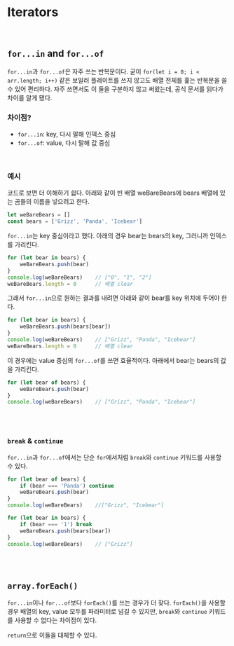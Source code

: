 # Iterators
<br/>

## `for...in` and `for...of`
`for...in`과 `for...of`은 자주 쓰는 반복문이다. 굳이 `for(let i = 0; i < arr.length; i++)` 같은 보일러 플레이트를 쓰지 않고도 배열 전체를 훑는 반복문을 쓸 수 있어 편리하다. 자주 쓰면서도 이 둘을 구분하지 않고 써왔는데, 공식 문서를 읽다가 차이를 알게 됐다.

### 차이점?
- `for...in`: key, 다시 말해 인덱스 중심
- `for...of`: value, 다시 말해 값 중심
<br/>

### 예시
코드로 보면 더 이해하기 쉽다. 아래와 같이 빈 배열 weBareBears에 bears 배열에 있는 곰들의 이름을 넣으려고 한다.
```typescript
let weBareBears = []
const bears = ['Grizz', 'Panda', 'Icebear']
```

`for...in`는 key 중심이라고 했다. 아래의 경우 bear는 bears의 key, 그러니까 인덱스를 가리킨다. 
```typescript
for (let bear in bears) {
    weBareBears.push(bear)  
}
console.log(weBareBears)    // ["0", "1", "2"]
weBareBears.length = 0      // 배열 clear
```

그래서 `for...in`으로 원하는 결과를 내려면 아래와 같이 bear를 key 위치에 두어야 한다.
```typescript
for (let bear in bears) {
    weBareBears.push(bears[bear])
}
console.log(weBareBears)    // ["Grizz", "Panda", "Icebear"] 
weBareBears.length = 0      // 배열 clear
```

이 경우에는 value 중심의 `for...of`를 쓰면 효율적이다. 아래에서 bear는 bears의 값을 가리킨다.
```typescript
for (let bear of bears) {
    weBareBears.push(bear)
}
console.log(weBareBears)    // ["Grizz", "Panda", "Icebear"]
```
<br/><br/>

### `break` & `continue`
`for...in`과 `for...of`에서는 단순 `for`에서처럼 `break`와 `continue` 키워드를 사용할 수 있다.
```typescript
for (let bear of bears) {
    if (bear === 'Panda') continue
    weBareBears.push(bear)
}
console.log(weBareBears)    //["Grizz", "Icebear"] 

for (let bear in bears) {
    if (bear === '1') break
    weBareBears.push(bears[bear])
}
console.log(weBareBears)    // ["Grizz"] 
```
<Br/><br/>

## `array.forEach()`
`for...in`이나 `for...of`보다 `forEach()`를 쓰는 경우가 더 잦다. `forEach()`을 사용할 경우 배열의 key, value 모두를 파라미터로 넘길 수 있지만, `break`와 `continue` 키워드를 사용할 수 없다는 차이점이 있다. 

`return`으로 이들을 대체할 수 있다. 

